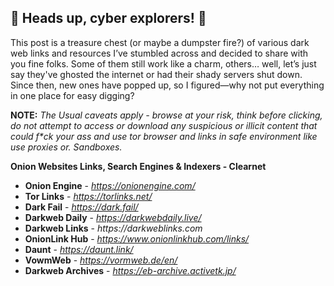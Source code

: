 
## **🚨 Heads up, cyber explorers! 🚨**

This post is a treasure chest (or maybe a dumpster fire?) of various dark web links and resources I’ve stumbled across and decided to share with you fine folks. Some of them still work like a charm, others… well, let’s just say they've ghosted the internet or had their shady servers shut down. Since then, new ones have popped up, so I figured—why not put everything in one place for easy digging?

**NOTE:** _The Usual caveats apply - browse at your risk, think before clicking, do not attempt to access or download any suspicious or illicit content that could f*ck your ass and use tor browser and links in safe environment like use proxies or. Sandboxes._

**Onion Websites Links, Search Engines & Indexers - Clearnet**

* **Onion Engine** - _https://onionengine.com/_ 
* **Tor Links** - _https://torlinks.net/_ 
* **Dark Fail** - _https://dark.fail/_ 
* **Darkweb Daily** - _https://darkwebdaily.live/_ 
* **Darkweb Links** - _https://darkweblinks.com_ 
* **OnionLink Hub** - _https://www.onionlinkhub.com/links/_ 
* **Daunt** - _https://daunt.link/_ 
* **VowmWeb** - _https://vormweb.de/en/_ 
* **Darkweb Archives** - _https://eb-archive.activetk.jp/_   

